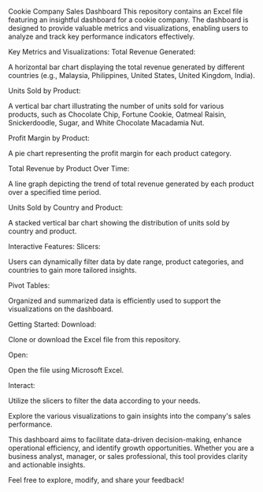 Cookie Company Sales Dashboard
This repository contains an Excel file featuring an insightful dashboard for a cookie company. The dashboard is designed to provide valuable metrics and visualizations, enabling users to analyze and track key performance indicators effectively.

Key Metrics and Visualizations:
Total Revenue Generated:

A horizontal bar chart displaying the total revenue generated by different countries (e.g., Malaysia, Philippines, United States, United Kingdom, India).

Units Sold by Product:

A vertical bar chart illustrating the number of units sold for various products, such as Chocolate Chip, Fortune Cookie, Oatmeal Raisin, Snickerdoodle, Sugar, and White Chocolate Macadamia Nut.

Profit Margin by Product:

A pie chart representing the profit margin for each product category.

Total Revenue by Product Over Time:

A line graph depicting the trend of total revenue generated by each product over a specified time period.

Units Sold by Country and Product:

A stacked vertical bar chart showing the distribution of units sold by country and product.

Interactive Features:
Slicers:

Users can dynamically filter data by date range, product categories, and countries to gain more tailored insights.

Pivot Tables:

Organized and summarized data is efficiently used to support the visualizations on the dashboard.

Getting Started:
Download:

Clone or download the Excel file from this repository.

Open:

Open the file using Microsoft Excel.

Interact:

Utilize the slicers to filter the data according to your needs.

Explore the various visualizations to gain insights into the company's sales performance.

This dashboard aims to facilitate data-driven decision-making, enhance operational efficiency, and identify growth opportunities. Whether you are a business analyst, manager, or sales professional, this tool provides clarity and actionable insights.

Feel free to explore, modify, and share your feedback!
